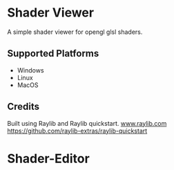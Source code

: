 # Shader Viewer
A simple shader viewer for opengl glsl shaders.

## Supported Platforms
* Windows
* Linux
* MacOS

## Credits
  Built using Raylib and Raylib quickstart.
  www.raylib.com
  https://github.com/raylib-extras/raylib-quickstart
# Shader-Editor
